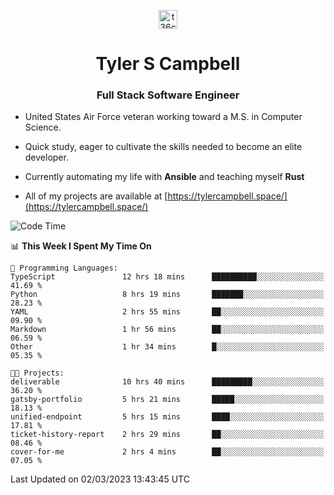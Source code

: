 <p align="center">
<a href="https://www.linkedin.com/in/t36campbell" target="blank"><img align="center" src="https://ik.imagekit.io/t36campbell/Portfolio/linkedin.png.original_m8bbGgPh6.png" alt="t36campbell" height="30" width="30" /></a>
</p>
<h1 align="center">Tyler S Campbell</h1>
<h3 align="center">Full Stack Software Engineer</h3>

* United States Air Force veteran working toward a M.S. in Computer Science.

* Quick study, eager to cultivate the skills needed to become an elite developer.

* Currently automating my life with **Ansible** and teaching myself **Rust**

* All of my projects are available at [https://tylercampbell.space/](https://tylercampbell.space/)

<!--START_SECTION:waka-->
![Code Time](http://img.shields.io/badge/Code%20Time-2%2C226%20hrs%2019%20mins-blue)

📊 **This Week I Spent My Time On** 

```text
💬 Programming Languages: 
TypeScript               12 hrs 18 mins      ██████████░░░░░░░░░░░░░░░   41.69 % 
Python                   8 hrs 19 mins       ███████░░░░░░░░░░░░░░░░░░   28.23 % 
YAML                     2 hrs 55 mins       ██░░░░░░░░░░░░░░░░░░░░░░░   09.90 % 
Markdown                 1 hr 56 mins        ██░░░░░░░░░░░░░░░░░░░░░░░   06.59 % 
Other                    1 hr 34 mins        █░░░░░░░░░░░░░░░░░░░░░░░░   05.35 % 

🐱‍💻 Projects: 
deliverable              10 hrs 40 mins      █████████░░░░░░░░░░░░░░░░   36.20 % 
gatsby-portfolio         5 hrs 21 mins       █████░░░░░░░░░░░░░░░░░░░░   18.13 % 
unified-endpoint         5 hrs 15 mins       ████░░░░░░░░░░░░░░░░░░░░░   17.81 % 
ticket-history-report    2 hrs 29 mins       ██░░░░░░░░░░░░░░░░░░░░░░░   08.46 % 
cover-for-me             2 hrs 4 mins        ██░░░░░░░░░░░░░░░░░░░░░░░   07.05 % 
```


 Last Updated on 02/03/2023 13:43:45 UTC
<!--END_SECTION:waka-->
